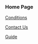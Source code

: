### Home Page

 

[Conditions](https://klattphysio.github.io/conditions)

[Contact Us](https://klattphysio.github.io/contact)

[Guide](https://klattphysio.github.io/guide)
